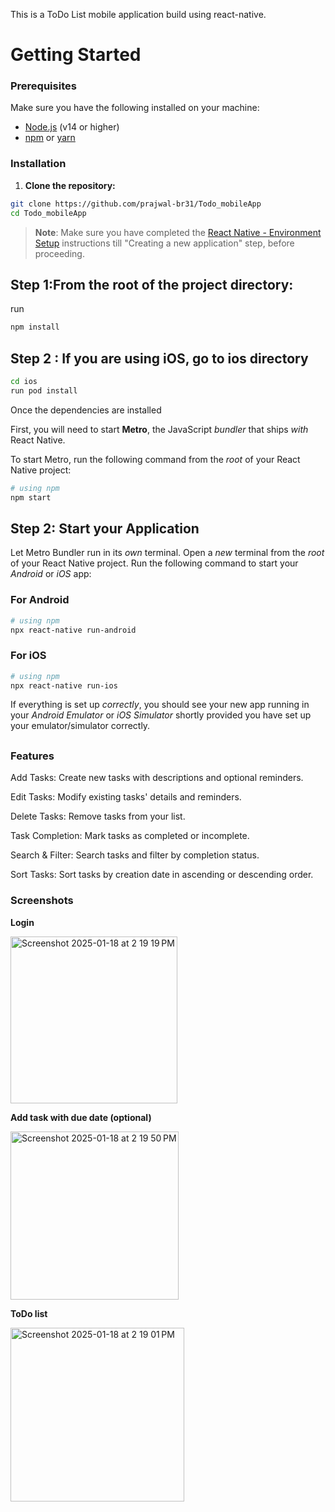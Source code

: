 This is a ToDo List mobile application build using react-native.


# Getting Started

### Prerequisites

Make sure you have the following installed on your machine:

- [Node.js](https://nodejs.org/) (v14 or higher)
- [npm](https://www.npmjs.com/) or [yarn](https://yarnpkg.com/)

### Installation

1. **Clone the repository:**

```bash
git clone https://github.com/prajwal-br31/Todo_mobileApp
cd Todo_mobileApp
```

>**Note**: Make sure you have completed the [React Native - Environment Setup](https://reactnative.dev/docs/environment-setup) instructions till "Creating a new application" step, before proceeding.

## Step 1:From the root of the project directory: 

run 
```bash
npm install
```
## Step 2 : If you are using iOS, go to ios directory 

```bash
cd ios
run pod install 
```
Once the dependencies are installed 

First, you will need to start **Metro**, the JavaScript _bundler_ that ships _with_ React Native.

To start Metro, run the following command from the _root_ of your React Native project:

```bash
# using npm
npm start
```

## Step 2: Start your Application

Let Metro Bundler run in its _own_ terminal. 
Open a _new_ terminal from the _root_ of your React Native project. 
Run the following command to start your _Android_ or _iOS_ app:

### For Android

```bash
# using npm
npx react-native run-android
```

### For iOS

```bash
# using npm
npx react-native run-ios
```

If everything is set up _correctly_, you should see your new app running in your _Android Emulator_ or _iOS Simulator_ shortly provided you have set up your emulator/simulator correctly.

##

### Features
  Add Tasks: Create new tasks with descriptions and optional reminders.

  Edit Tasks: Modify existing tasks' details and reminders.

  Delete Tasks: Remove tasks from your list.

  Task Completion: Mark tasks as completed or incomplete.

  Search & Filter: Search tasks and filter by completion status.

  Sort Tasks: Sort tasks by creation date in ascending or descending order.

### Screenshots

**Login**


<img width="267" alt="Screenshot 2025-01-18 at 2 19 19 PM" src="https://github.com/user-attachments/assets/391e9944-c2e8-4df6-8d64-b55a1d9e10bd" />



**Add task with due date (optional)**


<img width="269" alt="Screenshot 2025-01-18 at 2 19 50 PM" src="https://github.com/user-attachments/assets/959a9af2-7cfe-45ee-b79f-94e908d9a353" />




**ToDo list**


<img width="278" alt="Screenshot 2025-01-18 at 2 19 01 PM" src="https://github.com/user-attachments/assets/a08c00fd-6230-4f18-ad8f-bc5925dac74b" />

